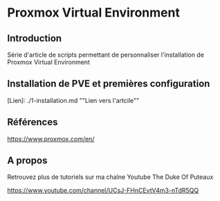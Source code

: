 # Proxmox Virtual Environment



## Introduction

Série d'article de scripts permettant de personnaliser l'installation de Proxmox Virtual Environment



## Installation de PVE et premières configuration

[Lien]: ./1-installation.md	""Lien vers l'artcile""



## Références

https://www.proxmox.com/en/



## A propos

Retrouvez plus de tutoriels sur ma chaîne Youtube The Duke Of Puteaux

https://www.youtube.com/channel/UCsJ-FHnCEvtV4m3-nTdR5QQ

